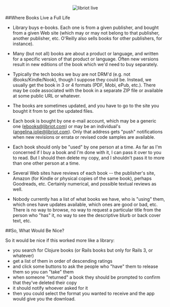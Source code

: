 <p align="center">
  <img src="https://raw.github.com/tolitius/libriot/master/docs/show-time.png" alt="libriot live"/>
</p>

##Where Books Live a Full Life

* Library buys e-books. Each one is from a given publisher, and
bought from a given Web site (which may or may not belong to that
publisher, another publisher, etc. O'Reilly also sells books for
other publishers, for instance).

* Many (but not all) books are about a product or language, and
written for a specific version of that product or language. Often new
versions result in new editions of the book which we'd need to buy
separately.

* Typically the tech books we buy are not DRM'd (e.g. not
iBooks/Kindle/Nook), though I suppose they could be. Instead, we
usually get the book in 3 or 4 formats (PDF, Mobi, ePub, etc.). There
may be code associated with the book in a separate ZIP file or
available at some public URL or whatever.

* The books are sometimes updated, and you have to go to the site you
bought it from to get the updated files.

* Each book is bought by one e-mail account, which may be a generic
one (ebooks@libriot.com) or may be an individual's
(angelina.jolie@libriot.com). Only that address gets "push"
notifications when new revisions or errata or revised code samples are
available.

* Each book should only be "used" by one person at a time. As far as
I'm concerned if I buy a book and I'm done with it, I can pass it over
to you to read. But I should then delete my copy, and I shouldn't
pass it to more than one other person at a time.

* Several Web sites have reviews of each book -- the publisher's site,
Amazon (for Kindle or physical copies of the same book), perhaps
Goodreads, etc. Certainly numerical, and possible textual reviews as
well.

* Nobody currently has a list of what books we have, who is "using"
them, which ones have updates available, which ones are good or bad,
etc. There is no way to browse, no way to request a particular title
from the person who "has" it, no way to see the descriptive blurb or
back cover text, etc.

##So, What Would Be Nice?

So it would be nice if this worked more like a library:

* you search for Clojure books (or Rails books but only for Rails 3, or whatever)
* get a list of them in order of descending ratings
* and click some buttons to ask the people who "have" them to release them so you can
"take" them 
* when someone "returned" a book they should be prompted to confirm that they've deleted their copy 
* it should notify whoever asked for it
* then you could select the format you wanted to receive and the app would give you the download.
